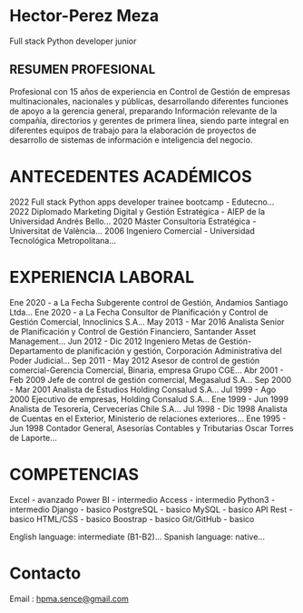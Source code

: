 # Hector-Perez Meza
Full stack Python developer junior

## RESUMEN PROFESIONAL
Profesional con 15 años de experiencia en Control de Gestión de empresas multinacionales, nacionales y públicas, desarrollando diferentes funciones de apoyo a la gerencia general, preparando Información relevante de la compañía, directorios y gerentes de primera línea, siendo parte integral en diferentes equipos de trabajo para la elaboración de proyectos de desarrollo de sistemas de información e inteligencia del negocio.

# ANTECEDENTES ACADÉMICOS
2022 Full stack Python apps developer trainee bootcamp - Edutecno...
2022 Diplomado Marketing Digital y Gestión Estratégica - AIEP de la Universidad Andrés Bello...
2020 Máster Consultoría Estratégica - Universitat de València...
2006 Ingeniero Comercial - Universidad Tecnológica Metropolitana...

# EXPERIENCIA LABORAL
Ene 2020 - a La Fecha Subgerente control de Gestión, Andamios Santiago Ltda...
Ene 2020 - a La Fecha Consultor de Planificación y Control de Gestión Comercial, Innoclinics S.A...
May 2013 - Mar 2016   Analista Senior de Planificación y Control de Gestión Financiero, Santander Asset Management...
Jun 2012 - Dic 2012   Ingeniero Metas de Gestión-Departamento de planificación y gestión, Corporación Administrativa del Poder Judicial...
Sep 2011 - May 2012   Asesor de control de gestión comercial-Gerencia Comercial, Binaria, empresa Grupo CGE...
Abr 2001 - Feb 2009   Jefe de control de gestión comercial, Megasalud S.A... 
Sep 2000 - Mar 2001   Analista de Estudios Holding Consalud S.A...
Jul 1999 - Ago 2000   Ejecutivo de empresas, Holding Consalud S.A...
Ene 1999 - Jun 1999   Analista de Tesorería, Cervecerías Chile S.A...
Jul 1998 - Dic 1998   Analista de Cuentas en el Exterior, Ministerio de relaciones exteriores...
Ene 1995 - Jun 1998   Contador General, Asesorías Contables y Tributarias Oscar Torres de Laporte...

# COMPETENCIAS 
Excel      - avanzado
Power BI   - intermedio
Access     - intermedio
Python3    - intermedio
Django     - basico
PostgreSQL - basico
MySQL      - basico
API Rest   - basico
HTML/CSS   - basico
Boostrap   - basico
Git/GitHub - basico

English language: intermediate (B1-B2)...
Spanish language: native...

# Contacto
Email : hpma.sence@gmail.com
